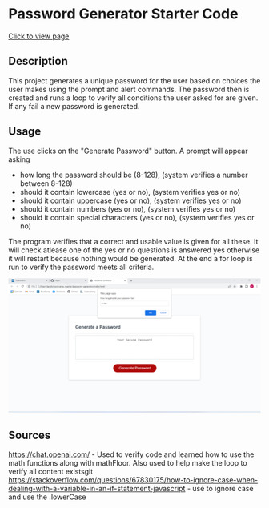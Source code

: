 # Password Generator Starter Code
[Click to view page](https://searaden.github.io/password-generator/)

## Description
This project generates a unique password for the user based on choices the user makes using the prompt and alert commands. The password then is created and runs a loop to verify all conditions the user asked for are given. If any fail a new password is generated.

## Usage
The use clicks on the "Generate Password" button. A prompt will appear asking 
- how long the password should be (8-128), (system verifies a number between 8-128)
- should it contain lowercase (yes or no), (system verifies yes or no)
- should it contain uppercase (yes or no), (system verifies yes or no)
- should it contain numbers (yes or no), (system verifies yes or no)
- should it contain special characters (yes or no), (system verifies yes or no)

The program verifies that a correct and usable value is given for all these. It will check atlease one of the yes or no questions is answered yes otherwise it will restart because nothing would be generated. At the end a for loop is run to verify the password meets all criteria.

![example screenshot with showing first prompt](password.png)


## Sources
https://chat.openai.com/ - Used to verify code and learned how to use the math functions along with mathFloor. Also used to help make the loop to verify all content existsgit 
https://stackoverflow.com/questions/67830175/how-to-ignore-case-when-dealing-with-a-variable-in-an-if-statement-javascript - use to ignore case and use the .lowerCase